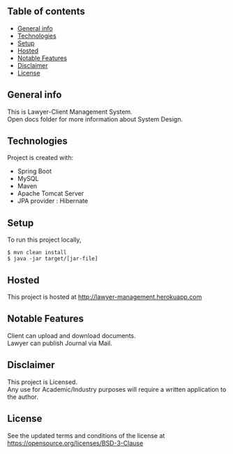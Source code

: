 ## Table of contents
* [General info](#general-info)
* [Technologies](#technologies)
* [Setup](#setup)
* [Hosted](#hosted)
* [Notable Features](#notable-features)
* [Disclaimer](#disclaimer)
* [License](#license)

## General info
This is Lawyer-Client Management System.  
Open docs folder for more information about System Design.  

	
## Technologies
Project is created with:
* Spring Boot
* MySQL
* Maven
* Apache Tomcat Server
* JPA provider : Hibernate
	
## Setup
To run this project locally,  

```
$ mvn clean install
$ java -jar target/[jar-file]
```

## Hosted
This project is hosted at http://lawyer-management.herokuapp.com

## Notable Features
Client can upload and download documents.  
Lawyer can publish Journal via Mail.  


## Disclaimer
This project is Licensed.  
Any use for Academic/Industry purposes will require a written application to the author.

## License
See the updated terms and conditions of the license at https://opensource.org/licenses/BSD-3-Clause
